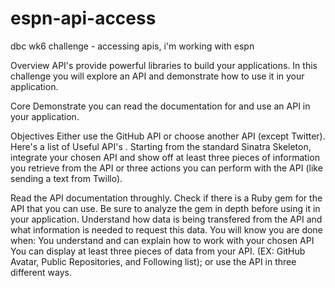 espn-api-access
===============

dbc wk6 challenge - accessing apis, i'm working with espn

Overview
API's provide powerful libraries to build your applications. In this challenge you will explore an API and demonstrate how to use it in your application.

Core
Demonstrate you can read the documentation for and use an API in your application.

Objectives
Either use the GitHub API or choose another API (except Twitter). Here's a list of Useful API's . Starting from the standard Sinatra Skeleton, integrate your chosen API and show off at least three pieces of information you retrieve from the API or three actions you can perform with the API (like sending a text from Twillo).

Read the API documentation throughly.
Check if there is a Ruby gem for the API that you can use. Be sure to analyze the gem in depth before using it in your application.
Understand how data is being transfered from the API and what information is needed to request this data.
You will know you are done when:
You understand and can explain how to work with your chosen API
You can display at least three pieces of data from your API. (EX: GitHub Avatar, Public Repositories, and Following list); or use the API in three different ways.
